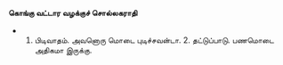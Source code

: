 **கொங்கு வட்டார வழக்குச் சொல்லகராதி**
- 1. பிடிவாதம். அவனொரு மொடை புடிச்சவன்டா. 2. தட்டுப்பாடு. பணமொடை அதிகமா இருக்கு.

